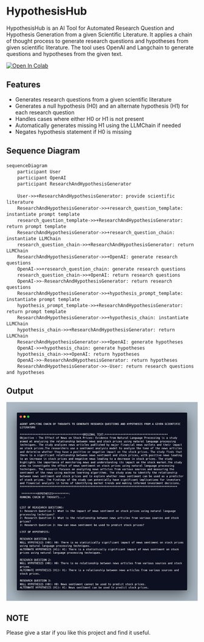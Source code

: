 # HypothesisHub
HypothesisHub is an AI Tool for Automated Research Question and Hypothesis Generation from a given Scientific Literature. It applies a chain of thought process to generate research questions and hypotheses from given scientific literature. The tool uses OpenAI and Langchain to generate questions and hypotheses from the given text.

[![Open In Colab](https://colab.research.google.com/assets/colab-badge.svg)](https://colab.research.google.com/github/bhaskatripathi/HypothesisHub/blob/main/Hypothesis_Hub.ipynb)


## Features
- Generates research questions from a given scientific literature
- Generates a null hypothesis (H0) and an alternate hypothesis (H1) for each research question
- Handles cases where either H0 or H1 is not present
- Automatically generates missing H1 using the LLMChain if needed
- Negates hypothesis statement if H0 is missing

## Sequence Diagram
``` mermaid
sequenceDiagram
    participant User
    participant OpenAI
    participant ResearchAndHypothesisGenerator

    User->>+ResearchAndHypothesisGenerator: provide scientific literature
    ResearchAndHypothesisGenerator->>+research_question_template: instantiate prompt template
    research_question_template->>+ResearchAndHypothesisGenerator: return prompt template
    ResearchAndHypothesisGenerator->>+research_question_chain: instantiate LLMChain
    research_question_chain->>+ResearchAndHypothesisGenerator: return LLMChain
    ResearchAndHypothesisGenerator->>+OpenAI: generate research questions
    OpenAI->>+research_question_chain: generate research questions
    research_question_chain->>+OpenAI: return research questions
    OpenAI->>-ResearchAndHypothesisGenerator: return research questions
    ResearchAndHypothesisGenerator->>+hypothesis_prompt_template: instantiate prompt template
    hypothesis_prompt_template->>+ResearchAndHypothesisGenerator: return prompt template
    ResearchAndHypothesisGenerator->>+hypothesis_chain: instantiate LLMChain
    hypothesis_chain->>+ResearchAndHypothesisGenerator: return LLMChain
    ResearchAndHypothesisGenerator->>+OpenAI: generate hypotheses
    OpenAI->>+hypothesis_chain: generate hypotheses
    hypothesis_chain->>+OpenAI: return hypotheses
    OpenAI->>-ResearchAndHypothesisGenerator: return hypotheses
    ResearchAndHypothesisGenerator->>-User: return research questions and hypotheses
```
## Output
![Output image](https://github.com/bhaskatripathi/HypothesisHub/blob/main/output.png)

## NOTE
Please give a star if you like this project and find it useful.
